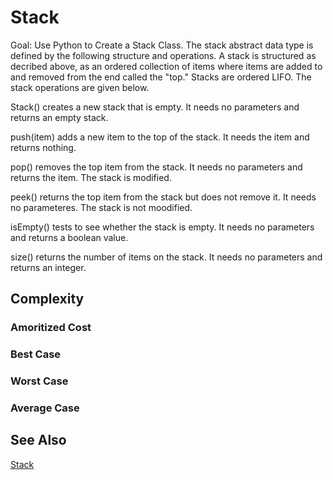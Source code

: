 # Stack

Goal: Use Python to Create a Stack Class. The stack abstract data type is defined by the following structure and operations. A stack is structured as decribed above, as an ordered collection of items where items are added to and removed from the end called the "top." Stacks are ordered LIFO. The stack operations are given below.

Stack() creates a new stack that is empty. It needs no parameters and returns an empty stack.

push(item) adds a new item to the top of the stack. It needs the item and returns nothing.

pop() removes the top item from the stack. It needs no parameters and returns the item. The stack is modified.

peek() returns the top item from the stack but does not remove it. It needs no parameteres. The stack is not moodified.

isEmpty() tests to see whether the stack is empty. It needs no parameters and returns a boolean value.

size() returns the number of items on the stack. It needs no parameters and returns an integer.

## Complexity

### Amoritized Cost

### Best Case

### Worst Case

### Average Case



## See Also

[Stack](https://en.wikipedia.org/wiki/Stack_(abstract_data_type))

